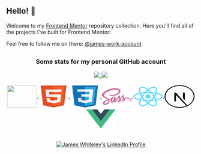 ## Hello! 👋

Welcome to my [Frontend Mentor](https://www.frontendmentor.io/) repository collection. Here you'll find all of the projects I've built for Frontend Mentor!

Feel free to follow me on there: [@james-work-account](https://www.frontendmentor.io/profile/james-work-account)

##

<div align="center">

### Some stats for my personal GitHub account

  <a href="https://github.com/james-work-account">
    <img height="180em" src="https://github-readme-stats.vercel.app/api?username=james-work-account&show_icons=true&theme=tokyonight&include_all_commits=true&count_private=true"/>
    <img height="180em" src="https://github-readme-stats.vercel.app/api/top-langs/?username=james-work-account&layout=compact&langs_count=8&theme=tokyonight"/>
  </a>
</div>
  
<br>
  
<div align="center">
  <a href="https://github.com/james-work-account">
    <img align="center" alt="" height="60" width="80" src="https://cdn.jsdelivr.net/gh/devicons/devicon/icons/typescript/typescript-original.svg" />
    <img align="center" alt="" height="60" width="80" src="https://raw.githubusercontent.com/devicons/devicon/master/icons/html5/html5-original.svg">
    <img align="center" alt="" height="60" width="80" src="https://raw.githubusercontent.com/devicons/devicon/master/icons/css3/css3-original.svg">
    <img align="center" alt="" height="60" width="80" src="https://raw.githubusercontent.com/devicons/devicon/master/icons/sass/sass-original.svg">
    <img align="center" alt="" height="60" width="80" src="https://raw.githubusercontent.com/devicons/devicon/master/icons/react/react-original.svg">
    <img align="center" alt="" height="60" width="80" src="https://raw.githubusercontent.com/devicons/devicon/master/icons/nextjs/nextjs-line.svg">
    <img align="center" alt="" height="60" width="80" src="https://raw.githubusercontent.com/devicons/devicon/master/icons/vuejs/vuejs-original.svg">
  </a>
</div>

##
  
<div align="center">
  <a href="https://www.linkedin.com/in/james-whiteley-03041995/" target="_blank"><img src="https://img.shields.io/badge/-LinkedIn-%230077B5?style=for-the-badge&logo=linkedin&logoColor=white" target="_blank" alt="James Whiteley's LinkedIn Profile"></a>
</div>
